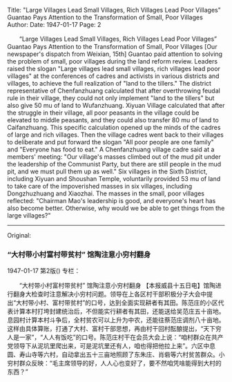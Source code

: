 Title: "Large Villages Lead Small Villages, Rich Villages Lead Poor Villages" Guantao Pays Attention to the Transformation of Small, Poor Villages
Author:
Date: 1947-01-17
Page: 2

　　“Large Villages Lead Small Villages, Rich Villages Lead Poor Villages”
    Guantao Pays Attention to the Transformation of Small, Poor Villages
    [Our newspaper's dispatch from Weixian, 15th] Guantao paid attention to solving the problem of small, poor villages during the land reform review. Leaders raised the slogan "Large villages lead small villages, rich villages lead poor villages" at the conferences of cadres and activists in various districts and villages, to achieve the full realization of "land to the tillers." The district representative of Chenfanzhuang calculated that after overthrowing feudal rule in their village, they could not only implement "land to the tillers" but also give 50 mu of land to Wufanzhuang. Xiyuan Village calculated that after the struggle in their village, all poor peasants in the village could be elevated to middle peasants, and they could also transfer 80 mu of land to Caifanzhuang. This specific calculation opened up the minds of the cadres of large and rich villages. Then the village cadres went back to their villages to deliberate and put forward the slogan "All poor people are one family" and "Everyone has food to eat." A Chenfanzhuang village cadre said at a members' meeting: "Our village's masses climbed out of the mud pit under the leadership of the Communist Party, but there are still people in the mud pit, and we must pull them up as well." Six villages in the Sixth District, including Xiyuan and Shoushan Temple, voluntarily provided 53 mu of land to take care of the impoverished masses in six villages, including Dongzhuzhuang and Xiaozhai. The masses in the small, poor villages reflected: "Chairman Mao's leadership is good, and everyone's heart has also become better. Otherwise, why would we be able to get things from the large villages?"



<hr /> 

Original: 


### “大村带小村富村带贫村”  馆陶注意小穷村翻身

1947-01-17
第2版()
专栏：

　　“大村带小村富村带贫村”
    馆陶注意小穷村翻身
    【本报威县十五日电】馆陶进行翻身大检查时注意解决小穷村问题。领导在上各区村干部积极分子大会中提出“大村带小村、富村带贫村”的口号，达到全面实现耕者有其田。陈范庄的小区代表计算本村打垮封建统治后，不但能实行耕者有其田，还能送给吴范庄五十亩地。息园村计算本村斗争后，全村贫农可以上升为中农，还能往蔡范庄调剂八十亩地。这样由具体算账，打通了大村、富村干部思想，再由村干回村酝酿提出，“天下穷人是一家”，“人人有饭吃”的口号。陈范庄村干在会员大会上说：“咱村群众在共产党领导下从泥坑里爬出来，可是泥坑里还有人，咱也得把他拉上来”。六区中息圆、寿山寺等六村，自动拿出五十三亩地照顾了东朱庄、肖砦等六村贫苦群众。小穷村群众反映：“毛主席领导的好，人人心也变好了，要不然咱凭啥能得到大村的东西？”
